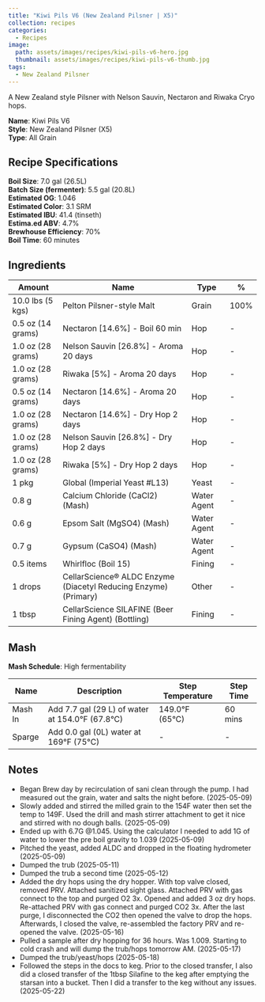 ```yaml
---
title: "Kiwi Pils V6 (New Zealand Pilsner | X5)"
collection: recipes
categories:
  - Recipes
image:
  path: assets/images/recipes/kiwi-pils-v6-hero.jpg
  thumbnail: assets/images/recipes/kiwi-pils-v6-thumb.jpg
tags:
  - New Zealand Pilsner
---
```


A New Zealand style Pilsner with Nelson Sauvin, Nectaron and Riwaka Cryo hops.

**Name**: Kiwi Pils V6<br />
**Style**: New Zealand Pilsner (X5)<br />
**Type**: All Grain

## Recipe Specifications

**Boil Size**: 7.0 gal (26.5L)<br />
**Batch Size (fermenter)**: 5.5 gal (20.8L)<br />
**Estimated OG**: 1.046<br />
**Estimated Color**: 3.1 SRM<br />
**Estimated IBU**: 41.4 (tinseth)<br />
**Estima.ed ABV**: 4.7%<br />
**Brewhouse Efficiency**: 70%<br />
**Boil Time**: 60 minutes<br />

## Ingredients

|Amount|Name|Type|%|
|-|-|-|-|
|10.0 lbs (5 kgs)|Pelton Pilsner-style Malt|Grain|100%|
|0.5 oz (14 grams)|Nectaron [14.6%] - Boil 60 min|Hop|-|
|1.0 oz (28 grams)|Nelson Sauvin [26.8%] - Aroma 20 days|Hop|-|
|1.0 oz (28 grams)|Riwaka  [5%] - Aroma 20 days|Hop|-|
|0.5 oz (14 grams)|Nectaron [14.6%] - Aroma 20 days|Hop|-|
|1.0 oz (28 grams)|Nectaron [14.6%] - Dry Hop 2 days|Hop|-|
|1.0 oz (28 grams)|Nelson Sauvin [26.8%] - Dry Hop 2 days|Hop|-|
|1.0 oz (28 grams)|Riwaka  [5%] - Dry Hop 2 days|Hop|-|
|1 pkg|Global (Imperial Yeast #L13)|Yeast|-|
|0.8 g|Calcium Chloride (CaCl2) (Mash)|Water Agent|-|
|0.6 g|Epsom Salt (MgSO4) (Mash)|Water Agent|-|
|0.7 g|Gypsum (CaSO4) (Mash)|Water Agent|-|
|0.5 items|Whirlfloc (Boil 15)|Fining|-|
|1 drops|CellarScience® ALDC Enzyme (Diacetyl Reducing Enzyme) (Primary)|Other|-|
|1 tbsp|CellarScience SILAFINE (Beer Fining Agent) (Bottling)|Fining|-|


## Mash

**Mash Schedule**: High fermentability

|Name|Description|Step Temperature|Step Time|
|-|-|-|-|
|Mash In|Add 7.7 gal (29 L) of water at 154.0&deg;F (67.8&deg;C)|149.0&deg;F (65&deg;C)|60 mins|
|Sparge|Add 0.0 gal (0L) water at 169&deg;F (75&deg;C)|-|-|

## Notes

* Began Brew day by recirculation of sani clean through the pump. I had measured out the grain, water and salts the night before. (2025-05-09)
* Slowly added and stirred the milled grain to the 154F water then set the temp to 149F. Used the drill and mash stirrer attachment to get it nice and stirred with no dough balls. (2025-05-09)
* Ended up with 6.7G @1.045. Using the calculator I needed to add 1G of water to lower the pre boil gravity to 1.039 (2025-05-09)
* Pitched the yeast, added ALDC and dropped in the floating hydrometer (2025-05-09)
* Dumped the trub (2025-05-11)
* Dumped the trub a second time (2025-05-12)
* Added the dry hops using the dry hopper.  With top valve closed, removed PRV. Attached sanitized sight glass. Attached PRV with gas connect to the top and purged O2 3x. Opened and added 3 oz dry hops. Re-attached PRV with gas connect and purged CO2 3x. After the last purge, I disconnected the CO2 then opened the valve to drop the hops. Afterwards, I closed the valve, re-assembled the factory PRV and re-opened the valve. (2025-05-16)
* Pulled a sample after dry hopping for 36 hours. Was 1.009. Starting to cold crash and will dump the trub/hops tomorrow AM. (2025-05-17)
* Dumped the trub/yeast/hops (2025-05-18)
* Followed the steps in the docs to keg.  Prior to the closed transfer, I also did a closed transfer of the 1tbsp Silafine to the keg after emptying the starsan into a bucket.  Then I did a transfer to the keg without any issues. (2025-05-22)
